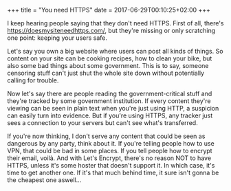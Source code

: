 +++
title = "You need HTTPS"
date = 2017-06-29T00:10:25+02:00
+++

I keep hearing people saying that they don't need HTTPS. First of all, there's https://doesmysiteneedhttps.com/, but they're missing or only scratching one point: keeping your users safe.

Let's say you own a big website where users can post all kinds of things. So content on your site can be cooking recipes, how to clean your bike, but also some bad things about some government. This is to say, someone censoring stuff can't just shut the whole site down without potentially calling for trouble.

Now let's say there are people reading the government-critical stuff and they're tracked by some government institution. If every content they're viewing can be seen in plain text when you're just using HTTP, a suspicion can easily turn into evidence. But if you're using HTTPS, any tracker just sees a connection to your servers but can't see what's transferred.

If you're now thinking, I don't serve any content that could be seen as dangerous by any party, think about it. If you're telling people how to use VPN, that could be bad in some places. If you tell people how to encrypt their email, voilà. And with Let's Encrypt, there's no reason NOT to have HTTPS, unless it's some hoster that doesn't support it. In which case, it's time to get another one. If it's that much behind time, it sure isn't gonna be the cheapest one aswell...